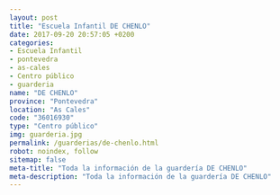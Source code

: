 ```yaml
---
layout: post
title: "Escuela Infantil DE CHENLO"
date: 2017-09-20 20:57:05 +0200
categories:
- Escuela Infantil
- pontevedra
- as-cales
- Centro público
- guarderia
name: "DE CHENLO"
province: "Pontevedra"
location: "As Cales"
code: "36016930"
type: "Centro público"
img: guarderia.jpg
permalink: /guarderias/de-chenlo.html
robot: noindex, follow
sitemap: false
meta-title: "Toda la información de la guardería DE CHENLO"
meta-description: "Toda la información de la guardería DE CHENLO"
---
```

